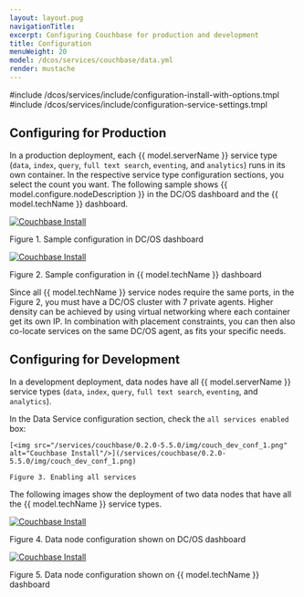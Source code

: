 ```yaml
---
layout: layout.pug
navigationTitle:
excerpt: Configuring Couchbase for production and development
title: Configuration
menuWeight: 20
model: /dcos/services/couchbase/data.yml
render: mustache
---
```


#include /dcos/services/include/configuration-install-with-options.tmpl
#include /dcos/services/include/configuration-service-settings.tmpl

## Configuring for Production
In a production deployment, each {{ model.serverName }} service type (`data`, `index`, `query`, `full text search`, `eventing`, and `analytics`) runs in its own container. In the respective service type configuration sections, you select the count you want. The following sample shows {{ model.configure.nodeDescription }} in the DC/OS dashboard and the {{ model.techName }} dashboard.

[<img src="/services/couchbase/0.2.0-5.5.0/img/couch_prod_conf_1.png" alt="Couchbase Install"/>](/services/couchbase/0.2.0-5.5.0/img/couch_prod_conf_1.png)

Figure 1. Sample configuration in DC/OS dashboard

[<img src="/services/couchbase/0.2.0-5.5.0/img/couch_prod_conf_2.png" alt="Couchbase Install"/>](/services/couchbase/0.2.0-5.5.0/img/couch_prod_conf_2.png)

Figure 2. Sample configuration in {{ model.techName }} dashboard

Since all {{ model.techName }} service nodes require the same ports, in the Figure 2, you must have a DC/OS cluster with 7 private agents. Higher density can be achieved by using virtual networking where each container get its own IP. In combination with placement constraints, you can then also co-locate services on the same DC/OS agent, as fits your specific needs.

## Configuring for Development
In a development deployment, data nodes have all {{ model.serverName }} service types (`data`, `index`, `query`, `full text search`, `eventing`, and `analytics`).

 In the Data Service configuration section, check the `all services enabled` box:

    [<img src="/services/couchbase/0.2.0-5.5.0/img/couch_dev_conf_1.png" alt="Couchbase Install"/>](/services/couchbase/0.2.0-5.5.0/img/couch_dev_conf_1.png)

    Figure 3. Enabling all services

The following images show the deployment of two data nodes that have all the {{ model.techName }} service types.

[<img src="/services/couchbase/0.2.0-5.5.0/img/couch_dev_conf_2.png" alt="Couchbase Install"/>](/services/couchbase/0.2.0-5.5.0/img/couch_dev_conf_2.png)

Figure 4. Data node configuration shown on DC/OS dashboard

[<img src="/services/couchbase/0.2.0-5.5.0/img/couch_dev_conf_3.png" alt="Couchbase Install"/>](/services/couchbase/0.2.0-5.5.0/img/couch_dev_conf_3.png)

Figure 5. Data node configuration shown on {{ model.techName }} dashboard
